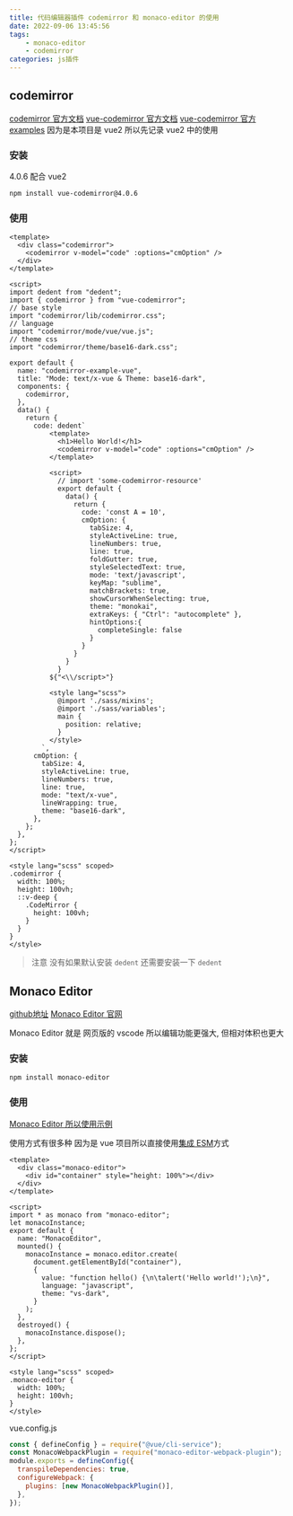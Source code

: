 ```yaml
---
title: 代码编辑器插件 codemirror 和 monaco-editor 的使用
date: 2022-09-06 13:45:56
tags:
    - monaco-editor
    - codemirror
categories: js插件
---
```


## codemirror

[codemirror 官方文档](https://codemirror.net/5/index.html)
[vue-codemirror 官方文档](https://v1.github.surmon.me/vue-codemirror/)
[vue-codemirror 官方 examples](https://github.com/surmon-china/surmon-china.github.io/tree/vue2/projects/vue-codemirror/examples)
因为是本项目是 vue2 所以先记录 vue2 中的使用

### 安装

4.0.6 配合 vue2

```sh
npm install vue-codemirror@4.0.6 
```
<!-- more -->
### 使用

```vue
<template>
  <div class="codemirror">
    <codemirror v-model="code" :options="cmOption" />
  </div>
</template>

<script>
import dedent from "dedent";
import { codemirror } from "vue-codemirror";
// base style
import "codemirror/lib/codemirror.css";
// language
import "codemirror/mode/vue/vue.js";
// theme css
import "codemirror/theme/base16-dark.css";

export default {
  name: "codemirror-example-vue",
  title: "Mode: text/x-vue & Theme: base16-dark",
  components: {
    codemirror,
  },
  data() {
    return {
      code: dedent`
          <template>
            <h1>Hello World!</h1>
            <codemirror v-model="code" :options="cmOption" />
          </template>

          <script>
            // import 'some-codemirror-resource'
            export default {
              data() {
                return {
                  code: 'const A = 10',
                  cmOption: {
                    tabSize: 4,
                    styleActiveLine: true,
                    lineNumbers: true,
                    line: true,
                    foldGutter: true,
                    styleSelectedText: true,
                    mode: 'text/javascript',
                    keyMap: "sublime",
                    matchBrackets: true,
                    showCursorWhenSelecting: true,
                    theme: "monokai",
                    extraKeys: { "Ctrl": "autocomplete" },
                    hintOptions:{
                      completeSingle: false
                    }
                  }
                }
              }
            }
          ${"<\\/script>"}

          <style lang="scss">
            @import './sass/mixins';
            @import './sass/variables';
            main {
              position: relative;
            }
          </style>
        `,
      cmOption: {
        tabSize: 4,
        styleActiveLine: true,
        lineNumbers: true,
        line: true,
        mode: "text/x-vue",
        lineWrapping: true,
        theme: "base16-dark",
      },
    };
  },
};
</script>

<style lang="scss" scoped>
.codemirror {
  width: 100%;
  height: 100vh;
  ::v-deep {
    .CodeMirror {
      height: 100vh;
    }
  }
}
</style>

```

> 注意 没有如果默认安装 `dedent` 还需要安装一下 `dedent`

## Monaco Editor

[github地址](https://github.com/microsoft/monaco-editor)
[Monaco Editor 官网](https://microsoft.github.io/monaco-editor/)

Monaco Editor 就是 网页版的 vscode 所以编辑功能更强大, 但相对体积也更大

### 安装

```sh
npm install monaco-editor
```

### 使用

[Monaco Editor 所以使用示例](https://github.com/microsoft/monaco-editor/tree/main/samples)

使用方式有很多种 因为是 vue 项目所以直接使用[集成 ESM](https://github.com/microsoft/monaco-editor/blob/main/docs/integrate-esm.md)方式

```vue
<template>
  <div class="monaco-editor">
    <div id="container" style="height: 100%"></div>
  </div>
</template>

<script>
import * as monaco from "monaco-editor";
let monacoInstance;
export default {
  name: "MonacoEditor",
  mounted() {
    monacoInstance = monaco.editor.create(
      document.getElementById("container"),
      {
        value: "function hello() {\n\talert('Hello world!');\n}",
        language: "javascript",
        theme: "vs-dark",
      }
    );
  },
  destroyed() {
    monacoInstance.dispose();
  },
};
</script>

<style lang="scss" scoped>
.monaco-editor {
  width: 100%;
  height: 100vh;
}
</style>
```

vue.config.js

```js
const { defineConfig } = require("@vue/cli-service");
const MonacoWebpackPlugin = require("monaco-editor-webpack-plugin");
module.exports = defineConfig({
  transpileDependencies: true,
  configureWebpack: {
    plugins: [new MonacoWebpackPlugin()],
  },
});

```
